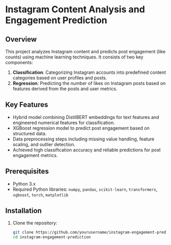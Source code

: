 # Instagram Content Analysis and Engagement Prediction

## Overview
This project analyzes Instagram content and predicts post engagement (like counts) using machine learning techniques. It consists of two key components:

1. **Classification**: Categorizing Instagram accounts into predefined content categories based on user profiles and posts.
2. **Regression**: Predicting the number of likes on Instagram posts based on features derived from the posts and user metrics.

## Key Features
- Hybrid model combining DistilBERT embeddings for text features and engineered numerical features for classification.
- XGBoost regression model to predict post engagement based on structured data.
- Data preprocessing steps including missing value handling, feature scaling, and outlier detection.
- Achieved high classification accuracy and reliable predictions for post engagement metrics.

## Prerequisites
- Python 3.x
- Required Python libraries: `numpy`, `pandas`, `scikit-learn`, `transformers`, `xgboost`, `torch`, `matplotlib`

## Installation
1. Clone the repository:
   ```bash
   git clone https://github.com/yourusername/instagram-engagement-prediction.git
   cd instagram-engagement-prediction

